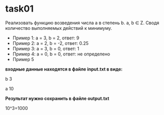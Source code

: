 # task01
Реализовать функцию возведения числа а в степень b. a, b ∈ Z. Сводя количество выполняемых действий к минимуму. 

* Пример 1: а = 3, b = 2, ответ: 9 
* Пример 2: а = 2, b = -2, ответ: 0.25
* Пример 3: а = 3, b = 0, ответ: 1
* Пример 4: а = 0, b = 0, ответ: не определено
* Пример 5

**входные данные находятся в файле input.txt в виде:**

b 3

a 10

**Результат нужно сохранить в файле output.txt**

10^3=1000
